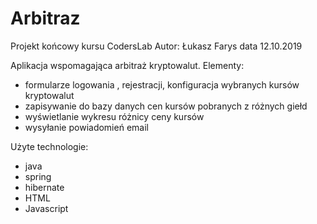 # Arbitraz

Projekt końcowy kursu CodersLab Autor: Łukasz Farys data 12.10.2019

Aplikacja wspomagająca arbitraż kryptowalut.
Elementy:
- formularze logowania , rejestracji, konfiguracja wybranych kursów kryptowalut
- zapisywanie do bazy danych cen kursów pobranych z różnych giełd
- wyświetlanie wykresu różnicy ceny kursów
- wysyłanie powiadomień email

Użyte technologie:
- java
- spring
- hibernate
- HTML
- Javascript
